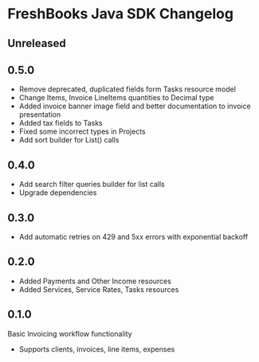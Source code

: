 # FreshBooks Java SDK Changelog

## Unreleased

## 0.5.0

- Remove deprecated, duplicated fields form Tasks resource model
- Change Items, Invoice LineItems quantities to Decimal type
- Added invoice banner image field and better documentation to invoice presentation
- Added tax fields to Tasks
- Fixed some incorrect types in Projects
- Add sort builder for List() calls

## 0.4.0

- Add search filter queries builder for list calls
- Upgrade dependencies 

## 0.3.0

- Add automatic retries on 429 and 5xx errors with exponential backoff

## 0.2.0

- Added Payments and Other Income resources
- Added Services, Service Rates, Tasks resources

## 0.1.0

Basic Invoicing workflow functionality

- Supports clients, invoices, line items, expenses
